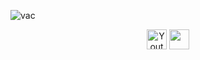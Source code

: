 
![vac](https://github.com/lia310/lia310/assets/171064966/da84d51a-1427-4062-9d0c-0a9037e3dbd2)
<p align="center">
  <a href="https://www.youtube.com/watch?v=JAvnOXFGE5o"><img width="32px" alt="Youtube" title="Funny VAC Momento" src="https://static.wikia.nocookie.net/logopedia/images/9/90/Valve_Anti-Cheat.png/revision/latest?cb=20220512122650"/></a>
  <a href="https://www.youtube.com/watch?v=wTPadF5e0-M"" alt="youtube" title="???????"><img width="32px" src="https://i.imgur.com/qiXu7b2.png"/></a>



<!--
**lia310/lia310** is a ✨ _special_ ✨ repository because its `README.md` (this file) appears on your GitHub profile.


Here are some ideas to get you started:

- 🔭 I’m currently working on ...
- 🌱 I’m currently learning ...
- 👯 I’m looking to collaborate on ...
- 🤔 I’m looking for help with ...
- 💬 Ask me about ...
- 📫 How to reach me: ...
- 😄 Pronouns: ...
- ⚡ Fun fact: ...
-->
